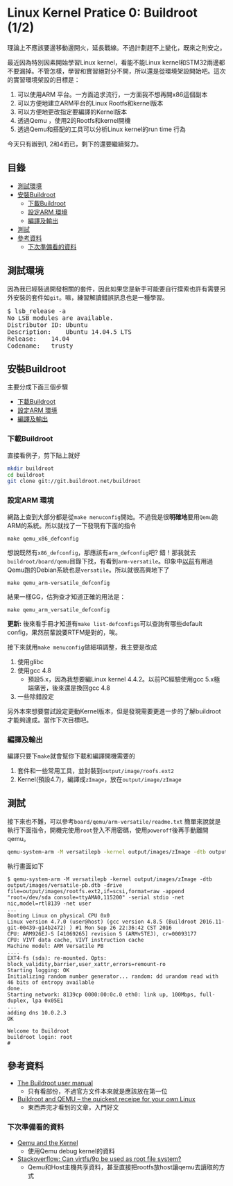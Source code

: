 # Linux Kernel Pratice 0: Buildroot (1/2)


理論上不應該要邊移動邊開火，延長戰線。不過計劃趕不上變化，既來之則安之。

最近因為特別因素開始學習Linux kernel，看能不能Linux kernel和STM32兩邊都不要漏掉。不管怎樣，學習和實習絕對分不開，所以還是從環境架設開始吧。這次的實習環境架設的目標是：

1. 可以使用ARM 平台。一方面追求流行，一方面我不想再開x86這個副本
2. 可以方便地建立ARM平台的Linux Rootfs和kernel版本
3. 可以方便地更改指定要編譯的Kernel版本
4. 透過Qemu ，使用2的Rootfs和kernel開機
5. 透過Qemu和搭配的工具可以分析Linux kernel的run time 行為

今天只有辦到1, 2和4而已，剩下的還要繼續努力。

## 目錄

* [測試環境](#lk0_env)
* [安裝Buildroot](#lk0_ins)
    * [下載Buildroot](#lk0_ins_dl)
    * [設定ARM 環境](#lk0_ins_set)
    * [編譯及輸出](#lk0_ins_build)
* [測試](#lk0_test)
* [參考資料](#lk0_ref)
    * [下次準備看的資料](#lk0_ref_data)

<a name="lk0_env"></a>
## 測試環境
因為我已經裝過開發相關的套件，因此如果您是新手可能要自行摸索也許有需要另外安裝的套件如`git`。嘛，練習解讀錯誤訊息也是一種學習。

<pre>
$ lsb_release -a
No LSB modules are available.
Distributor ID:	Ubuntu
Description:	Ubuntu 14.04.5 LTS
Release:	14.04
Codename:	trusty
</pre>

<a name="lk0_ins"></a>
## 安裝Buildroot
主要分成下面三個步驟

* [下載Buildroot](#lk0_ins_dl)
* [設定ARM 環境](#lk0_ins_set)
* [編譯及輸出](#lk0_ins_build)

<a name="lk0_ins_dl"></a>
### 下載Buildroot
直接看例子，剪下貼上就好

```sh
mkdir buildroot
cd buildroot
git clone git://git.buildroot.net/buildroot
```

<a name="lk0_ins_set"></a>
### 設定ARM 環境
網路上查到大部分都是從`make menuconfig`開始。不過我是很**明確地**要用`Qemu`跑ARM的系統。所以就找了一下發現有下面的指令

```text
make qemu_x86_defconfig
```

想說既然有`x86_defconfig`，那應該有`arm_defconfig`吧? 錯！那我就去`buildroot/board/qemu`目錄下找，有看到`arm-versatile`。印象中[以前](blog/2015/02/07/by-qemu-arm-installation-of-debian-systems/)有用過Qemu跑的Debian系統也是`versatile`。所以就很高興地下了

```text
make qemu_arm-versatile_defconfig
```

結果一樣GG，估狗查才知道正確的用法是：

```
make qemu_arm_versatile_defconfig
```

**更新:** 後來看手冊才知道有`make list-defconfigs`可以查詢有哪些default config，果然前輩說要RTFM是對的，唉。

接下來就用`make menuconfig`做細項調整，我主要是改成

1. 使用glibc
2. 使用gcc 4.8
    * 預設5.x，因為我想要編Linux kernel 4.4.2。以前PC經驗使用gcc 5.x極端痛苦，後來還是換回gcc 4.8
3. 一些除錯設定

另外本來想要嘗試設定更動Kernel版本，但是發現需要更進一步的了解buildroot才能夠達成。當作下次目標吧。

<a name="lk0_ins_build"></a>
### 編譯及輸出
編譯只要下`make`就會幫你下載和編譯開機需要的

1. 套件和一些常用工具，並封裝到`output/image/roofs.ext2`
2. Kernel(預設4.7)，編譯成`zImage`，放在`output/image/zImage`

<a name="lk0_test"></a>
## 測試
接下來也不難，可以參考`board/qemu/arm-versatile/readme.txt`
簡單來說就是執行下面指令，開機完使用`root`登入不用密碼，使用`poweroff`後再手動離開qemu。

```sh
qemu-system-arm -M versatilepb -kernel output/images/zImage -dtb output/images/versatile-pb.dtb -drive file=output/images/rootfs.ext2,if=scsi,format=raw -append "root=/dev/sda console=ttyAMA0,115200" -serial stdio -net nic,model=rtl8139 -net user
```

執行畫面如下

```text
$ qemu-system-arm -M versatilepb -kernel output/images/zImage -dtb output/images/versatile-pb.dtb -drive file=output/images/rootfs.ext2,if=scsi,format=raw -append "root=/dev/sda console=ttyAMA0,115200" -serial stdio -net nic,model=rtl8139 -net user
...
Booting Linux on physical CPU 0x0
Linux version 4.7.0 (user@host) (gcc version 4.8.5 (Buildroot 2016.11-git-00439-g14b2472) ) #1 Mon Sep 26 22:36:42 CST 2016
CPU: ARM926EJ-S [41069265] revision 5 (ARMv5TEJ), cr=00093177
CPU: VIVT data cache, VIVT instruction cache
Machine model: ARM Versatile PB
....
EXT4-fs (sda): re-mounted. Opts: block_validity,barrier,user_xattr,errors=remount-ro
Starting logging: OK
Initializing random number generator... random: dd urandom read with 46 bits of entropy available
done.
Starting network: 8139cp 0000:00:0c.0 eth0: link up, 100Mbps, full-duplex, lpa 0x05E1
...
adding dns 10.0.2.3
OK

Welcome to Buildroot
buildroot login: root
#
```

<a name="lk0_ref"></a>
## 參考資料
* [The Buildroot user manual](https://buildroot.org/downloads/manual/manual.html)
    * 只有看部份，不過官方文件本來就是應該放在第一位
* [Buildroot and QEMU – the quickest receipe for your own Linux](http://pressreset.net/2013/09/buildroot-and-qemu-the-quickest-receipe-for-your-own-linux/)
    * 東西弄完才看到的文章，入門好文

<a name="lk0_ref_data"></a>
### 下次準備看的資料
* [Qemu and the Kernel](http://www.linux-magazine.com/Online/Features/Qemu-and-the-Kernel)
    * 使用Qemu debug kernel的資料
* [Stackoverflow: Can virtfs/9p be used as root file system?](http://unix.stackexchange.com/questions/90423/can-virtfs-9p-be-used-as-root-file-system)
    * Qemu和Host主機共享資料，甚至直接把rootfs放host讓qemu去讀取的方式
